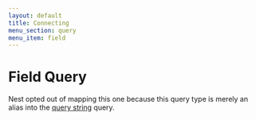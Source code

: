 ```yaml
---
layout: default
title: Connecting
menu_section: query
menu_item: field
---
```



# Field Query

Nest opted out of mapping this one because this query type is merely an alias into the [query string]({{root}}/query/query-string.html) query.
